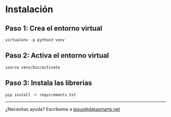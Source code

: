 # Instalación

## Paso 1: Crea el entorno virtual

`virtualenv -p python3 venv`

## Paso 2: Activa el entorno virtual

`source venv/bin/activate`

## Paso 3: Instala las librerías

`pip install -r requirements.txt`

---

¿Necesitas ayuda? Escríbeme a [jesus@datasmarts.net](mailto:jesus@datasmarts.net)